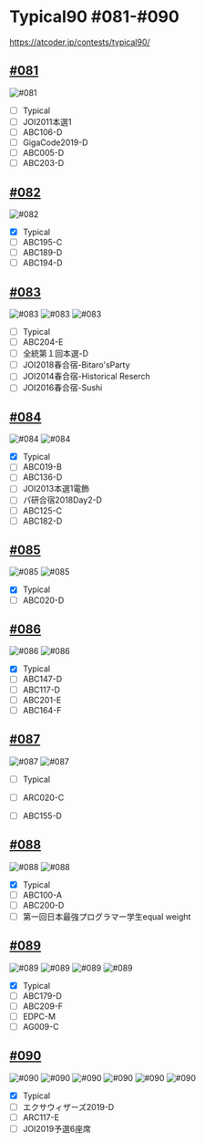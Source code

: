 # Typical90  #081-#090
https://atcoder.jp/contests/typical90/

## [#081](https://atcoder.jp/contests/typical90/tasks/typical90_cc)
![#081](https://github.com/E869120/kyopro_educational_90/blob/main/editorial/081.jpg)
- [ ] Typical
- [ ] JOI2011本選1
- [ ] ABC106-D
- [ ] GigaCode2019-D
- [ ] ABC005-D
- [ ] ABC203-D

## [#082](https://atcoder.jp/contests/typical90/tasks/typical90_cd)
![#082](https://github.com/E869120/kyopro_educational_90/blob/main/editorial/082.jpg)
- [x] Typical
- [ ] ABC195-C
- [ ] ABC189-D
- [ ] ABC194-D

## [#083](https://atcoder.jp/contests/typical90/tasks/typical90_ce)
![#083](https://github.com/E869120/kyopro_educational_90/blob/main/editorial/083-01.jpg)
![#083](https://github.com/E869120/kyopro_educational_90/blob/main/editorial/083-02.jpg)
![#083](https://github.com/E869120/kyopro_educational_90/blob/main/editorial/083-03.jpg)
- [ ] Typical
- [ ] ABC204-E
- [ ] 全統第１回本選-D
- [ ] JOI2018春合宿-Bitaro'sParty
- [ ] JOI2014春合宿-Historical Reserch
- [ ] JOI2016春合宿-Sushi

## [#084](https://atcoder.jp/contests/typical90/tasks/typical90_cf)
![#084](https://github.com/E869120/kyopro_educational_90/blob/main/editorial/084-01.jpg)
![#084](https://github.com/E869120/kyopro_educational_90/blob/main/editorial/084-02.jpg)
- [x] Typical
- [ ] ABC019-B
- [ ] ABC136-D
- [ ] JOI2013本選1電飾
- [ ] パ研合宿2018Day2-D
- [ ] ABC125-C
- [ ] ABC182-D

## [#085](https://atcoder.jp/contests/typical90/tasks/typical90_cg)
![#085](https://github.com/E869120/kyopro_educational_90/blob/main/editorial/085-01.jpg)
![#085](https://github.com/E869120/kyopro_educational_90/blob/main/editorial/085-02.jpg)
- [x] Typical
- [ ] ABC020-D

## [#086](https://atcoder.jp/contests/typical90/tasks/typical90_ch)
![#086](https://github.com/E869120/kyopro_educational_90/blob/main/editorial/086-01.jpg)
![#086](https://github.com/E869120/kyopro_educational_90/blob/main/editorial/086-02.jpg)
- [x] Typical
- [ ] ABC147-D
- [ ] ABC117-D
- [ ] ABC201-E
- [ ] ABC164-F

## [#087](https://atcoder.jp/contests/typical90/tasks/typical90_ci)
![#087](https://github.com/E869120/kyopro_educational_90/blob/main/editorial/087-01.jpg)
![#087](https://github.com/E869120/kyopro_educational_90/blob/main/editorial/087-02.jpg)

- [ ] Typical
- [ ] ARC020-C
- [ ] ABC155-D


## [#088](https://atcoder.jp/contests/typical90/tasks/typical90_cj)
![#088](https://github.com/E869120/kyopro_educational_90/blob/main/editorial/088-01.jpg)
![#088](https://github.com/E869120/kyopro_educational_90/blob/main/editorial/088-02.jpg)
- [x] Typical
- [ ] ABC100-A
- [ ] ABC200-D
- [ ] 第一回日本最強プログラマー学生equal weight

## [#089](https://atcoder.jp/contests/typical90/tasks/typical90_ck)
![#089](https://github.com/E869120/kyopro_educational_90/blob/main/editorial/089-01.jpg)
![#089](https://github.com/E869120/kyopro_educational_90/blob/main/editorial/089-02.jpg)
![#089](https://github.com/E869120/kyopro_educational_90/blob/main/editorial/089-03.jpg)
![#089](https://github.com/E869120/kyopro_educational_90/blob/main/editorial/089-04.jpg)
- [x] Typical
- [ ] ABC179-D
- [ ] ABC209-F
- [ ] EDPC-M
- [ ] AG009-C

## [#090](https://atcoder.jp/contests/typical90/tasks/typical90_cl)
![#090](https://github.com/E869120/kyopro_educational_90/blob/main/editorial/090-01.jpg)
![#090](https://github.com/E869120/kyopro_educational_90/blob/main/editorial/090-02.jpg)
![#090](https://github.com/E869120/kyopro_educational_90/blob/main/editorial/090-03.jpg)
![#090](https://github.com/E869120/kyopro_educational_90/blob/main/editorial/090-04.jpg)
![#090](https://github.com/E869120/kyopro_educational_90/blob/main/editorial/090-05.jpg)
![#090](https://github.com/E869120/kyopro_educational_90/blob/main/editorial/090-06.jpg)
- [x] Typical
- [ ] エクサウィザーズ2019-D
- [ ] ARC117-E
- [ ] JOI2019予選6座席
